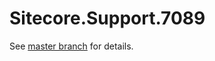 # Sitecore.Support.7089

See [master branch](https://github.com/sitecoresupport/Sitecore.Support.7089) for details.
